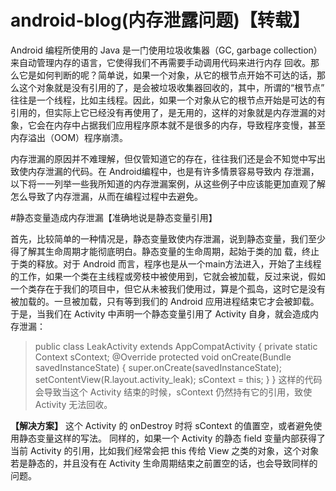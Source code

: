 # android-blog(内存泄露问题)【转载】
Android 编程所使用的 Java 是一门使用垃圾收集器（GC, garbage collection）来自动管理内存的语言，它使得我们不再需要手动调用代码来进行内存
回收。那么它是如何判断的呢？简单说，如果一个对象，从它的根节点开始不可达的话，那么这个对象就是没有引用的了，是会被垃圾收集器回收的，其中，所谓的“根节点” 往往是一个线程，比如主线程。因此，如果一个对象从它的根节点开始是可达的有引用的，但实际上它已经没有再使用了，是无用的，这样的对象就是内存泄漏的对象，它会在内存中占据我们应用程序原本就不是很多的内存，导致程序变慢，甚至内存溢出（OOM）程序崩溃。

内存泄漏的原因并不难理解，但仅管知道它的存在，往往我们还是会不知觉中写出致使内存泄漏的代码。在 Android编程中，也是有许多情景容易导致内
存泄漏，以下将一一列举一些我所知道的内存泄漏案例，从这些例子中应该能更加直观了解怎么导致了内存泄漏，从而在编程过程中去避免。

#静态变量造成内存泄漏【准确地说是静态变量引用】

首先，比较简单的一种情况是，静态变量致使内存泄漏，说到静态变量，我们至少得了解其生命周期才能彻底明白。静态变量的生命周期，起始于类的加
载，终止于类的释放。对于 Android 而言，程序也是从一个main方法进入，开始了主线程的工作，如果一个类在主线程或旁枝中被使用到，它就会被加载，反过来说，假如一个类存在于我们的项目中，但它从未被我们使用过，算是个孤岛，这时它是没有被加载的。一旦被加载，只有等到我们的 Android 应用进程结束它才会被卸载。
于是，当我们在 Activity 中声明一个静态变量引用了 Activity 自身，就会造成内存泄漏：
>public class LeakActivity extends AppCompatActivity {
>    private static Context sContext;
>   @Override 
>    protected void onCreate(Bundle savedInstanceState) {
>       super.onCreate(savedInstanceState);
>       setContentView(R.layout.activity_leak);
>       sContext = this;
>   }
>}
这样的代码会导致当这个 Activity 结束的时候，sContext 仍然持有它的引用，致使 Activity 无法回收。

**【解决方案】** 这个 Activity 的 onDestroy 时将 sContext 的值置空，或者避免使用静态变量这样的写法。
同样的，如果一个 Activity 的静态 field 变量内部获得了当前 Activity 的引用，比如我们经常会把 this 传给 View 之类的对象，这个对象若是静态的，并且没有在 Activity 生命周期结束之前置空的话，也会导致同样的问题。
